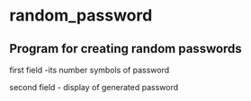 # random_password
Program for creating random passwords
-----
first field -its number symbols of password 
<P>second field - display of generated password</p>
